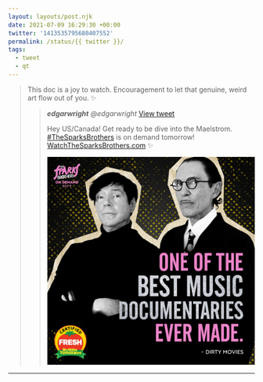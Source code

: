 ```yaml
---
layout: layouts/post.njk
date: 2021-07-09 16:29:30 +00:00
twitter: '1413535795680407552'
permalink: /status/{{ twitter }}/
tags: 
  - tweet
  - qt
---
```


> This doc is a joy to watch. Encouragement to let that genuine, weird art flow out of you. ✨
> 
> > <cite>**edgarwright** @edgarwright</cite> [View tweet](https://twitter.com/edgarwright/status/1413247438660440064)
> > 
> > Hey US/Canada! Get ready to be dive into the Maelstrom. [#TheSparksBrothers](https://twitter.com/hashtag/TheSparksBrothers) is on demand tomorrow! [WatchTheSparksBrothers.com](http://WatchTheSparksBrothers.com) ✨
> > 
> > ![The Sparks Brothers “One of the best music documentaries ever made.” —Dirty Movies](/img/_qt/E5zcgZMXIAIlRNF.jpg)

---
